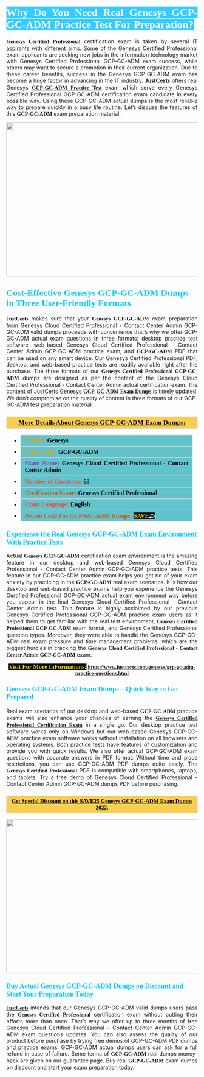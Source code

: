 <h1 style="text-align: justify;"><span style="color:#ffffff;"><span style="font-family:Georgia,serif;"><strong><span style="background-color:#33ccff;">Why Do You Need Real Genesys GCP-GC-ADM Practice Test For Preparation?</span></strong></span></span></h1>

<p style="text-align: justify;"><span style="font-family:Georgia,serif;"><strong>Genesys Certified Professional</strong></span> certification exam is taken by several IT aspirants with different aims. Some of the Genesys Certified Professional exam applicants are seeking new jobs in the information technology market with Genesys Certified Professional GCP-GC-ADM exam success, while others may want to secure a promotion in their current organization. Due to these career benefits, success in the Genesys GCP-GC-ADM exam has become a huge factor in advancing in the IT industry. <span style="font-family:Georgia,serif;"><strong><span style="font-size:16px;">JustCerts</span></strong></span> offers real Genesys <span style="font-size:14px;"><span style="font-family:Georgia,serif;"><strong><a href="https://www.justcerts.com/genesys/gcp-gc-adm-practice-questions.html">GCP-GC-ADM Practice Test</a></strong></span></span> exam which serve every Genesys Certified Professional GCP-GC-ADM certification exam candidate in every possible way. Using these GCP-GC-ADM actual dumps is the most reliable way to prepare quickly in a busy life routine. Let’s discuss the features of this <span style="font-family:Georgia,serif;"><strong> GCP-GC-ADM</strong></span> exam preparation material.</p>

<p style="text-align: center;"><a href="https://www.justcerts.com/genesys/gcp-gc-adm-practice-questions.html"><img alt="" src="https://i.imgur.com/3zmepCe.jpg" style="width: 720px; height: 405px;" /></a></p>

<h2 style="margin-right:0in; margin-left:0in"><span style="color:#00ccff;"><span style="font-family:Georgia,serif;"><strong><span style="font-size:18pt">Cost-Effective Genesys GCP-GC-ADM Dumps in Three User-Friendly Formats</span></strong></span></span></h2>

<p style="text-align: justify;"><span style="font-size:14px;"><span style="font-family:Georgia,serif;"><strong>JustCerts</strong></span></span> makes sure that your <span style="font-family:Georgia,serif;"><strong>Genesys GCP-GC-ADM</strong></span> exam preparation from Genesys Cloud Certified Professional - Contact Center Admin GCP-GC-ADM valid dumps proceeds with convenience that’s why we offer GCP-GC-ADM actual exam questions in three formats; desktop practice test software, web-based Genesys Cloud Certified Professional - Contact Center Admin GCP-GC-ADM practice exam, and <span style="font-family:Georgia,serif;"><strong> GCP-GC-ADM</strong></span> PDF that can be used on any smart device. Our Genesys Certified Professional PDF, desktop, and web-based practice tests are readily available right after the purchase. The three formats of our <span style="font-family:Georgia,serif;"><strong>Genesys Certified Professional GCP-GC-ADM</strong></span> dumps are designed as per the content of the Genesys Cloud Certified Professional - Contact Center Admin actual certification exam. The content of JustCerts Genesys <a href="https://www.justcerts.com/genesys/gcp-gc-adm-practice-questions.html"><span style="font-size:14px;"><span style="font-family:Georgia,serif;"><strong>GCP-GC-ADM Exam Dumps</strong></span></span></a> is timely updated. We don’t compromise on the quality of content in three formats of our GCP-GC-ADM test preparation material. </p>

<h3 style="background: #f7ce50; border: 1px solid rgb(204, 204, 204); padding: 5px 10px; text-align: center;"><span style="font-family:Georgia,serif;"><u><u><span style="color:#000000;"><span style="font-size:11pt"><span style="line-height:normal"><b><span style="font-size:13.0pt"><span cambria="">More Details About Genesys GCP-GC-ADM Exam Dumps:</span></span></b></span></span></span></u></u></span></h3>

<ul>
	<li style="margin:0cm 10pt">
	<div style="background:#61c4cd; border: 1px solid rgb(204, 204, 204); padding: 5px 10px; text-align: justify;"><span style="font-family:Georgia,serif;"><span style="font-size:11pt"><span style="line-height:normal"><b><span style="font-size:12.0pt"><span new="" roman="" times=""><span style="color:#f39c12;">Vendor:</span> <span style="color:#000000;">Genesys</span></span></span></b></span></span></span></div>
	</li>
	<li style="margin:0cm 10pt">
	<div style="background: #61c4cd; border: 1px solid rgb(204, 204, 204); padding: 5px 10px; text-align: justify;"><span style="font-family:Georgia,serif;"><span style="font-size:11pt"><span style="line-height:normal"><b><span style="font-size:12.0pt"><span new="" roman="" times=""><span style="color:#f39c12;">Exam Code:</span> <span style="color:#000000;">GCP-GC-ADM</span></span></span></b></span></span></span></div>
	</li>
	<li style="margin:0cm 10pt">
	<div style="background: #61c4cd; border: 1px solid rgb(204, 204, 204); padding: 5px 10px; text-align: justify;"><span style="font-family:Georgia,serif;"><span style="font-size:11pt"><span style="line-height:normal"><b><span style="font-size:12.0pt"><span new="" roman="" times=""><span style="color:#8e44ad;">Exam Name:</span> <span style="color:#000000;">Genesys Cloud Certified Professional - Contact Center Admin</span></span></span></b></span></span></span></div>
	</li>
	<li style="margin:0cm 10pt">
	<div style="background: #61c4cd; border: 1px solid rgb(204, 204, 204); padding: 5px 10px;"><span style="font-family:Georgia,serif;"><span style="font-size:11pt"><span style="line-height:normal"><b><span style="font-size:12.0pt"><span new="" roman="" times=""><span style="color:#e74c3c;">Number of Questions:</span><span style="color:#000000;"><span style="color:#f1c40f;"> </span>60</span></span></span></b></span></span></span></div>
	</li>
	<li style="margin:0cm 10pt">
	<div style="background: #61c4cd; border: 1px solid rgb(204, 204, 204); padding: 5px 10px; text-align: justify;"><span style="font-family:Georgia,serif;"><span style="font-size:11pt"><span style="line-height:normal"><b><span style="font-size:12.0pt"><span new="" roman="" times=""><span style="color:#d35400;">Certification Name:</span> Genesys Certified Professional</span></span></b></span></span></span></div>
	</li>
	<li style="margin:0cm 10pt">
	<div style="background: #61c4cd; border: 1px solid rgb(204, 204, 204); padding: 5px 10px; text-align: justify;"><span style="font-family:Georgia,serif;"><span style="font-size:11pt"><span style="line-height:normal"><b><span style="font-size:12.0pt"><span new="" roman="" times=""><span style="color:#e74c3c;">Exam Language:</span> <span style="color:#000000;">English</span></span></span></b></span></span></span></div>
	</li>
	<li style="margin:0cm 10pt">
	<div style="background: #61c4cd; border: 1px solid rgb(204, 204, 204); padding: 5px 10px;"><span style="font-family:Georgia,serif;"><span style="font-size:11pt"><span style="line-height:normal"><b><span style="font-size:12.0pt"><span new="" roman="" times=""><span style="color:#d35400;">Promo Code For GCP-GC-ADM Dumps:</span><span style="color:#f1c40f;"> <span style="background-color:#000000;">SAVE</span></span><span style="color:#ffffff;"><span style="background-color:#000000;">25</span></span></span></span></b></span></span></span></div>
	</li>
</ul>

<h3 style="margin-right:0in; margin-left:0in"><span style="color:#00ccff;"><span style="font-family:Georgia,serif;"><strong><span style="font-size:13.5pt">Experience the Real Genesys GCP-GC-ADM Exam Environment With Practice Tests</span></strong></span></span></h3>

<p style="text-align: justify;">Actual <strong><span style="font-family:Georgia,serif;">Genesys GCP-GC-ADM</span></strong> certification exam environment is the amazing feature in our desktop and web-based Genesys Cloud Certified Professional - Contact Center Admin GCP-GC-ADM practice tests. This feature in our GCP-GC-ADM practice exam helps you get rid of your exam anxiety by practicing in the <span style="font-family:Georgia,serif;"><strong> GCP-GC-ADM</strong></span> real exam scenarios. It is how our desktop and web-based practice exams help you experience the Genesys Certified Professional GCP-GC-ADM actual exam environment way before you appear in the final Genesys Cloud Certified Professional - Contact Center Admin test. This feature is highly acclaimed by our previous Genesys Certified Professional GCP-GC-ADM practice exam users as it helped them to get familiar with the real test environment, <span style="font-family:Georgia,serif;"><strong>Genesys Certified Professional GCP-GC-ADM</strong></span> exam format, and Genesys Certified Professional question types. Moreover, they were able to handle the Genesys GCP-GC-ADM real exam pressure and time management problems, which are the biggest hurdles in cracking the <span style="font-family:Georgia,serif;"><strong>Genesys Cloud Certified Professional - Contact Center Admin GCP-GC-ADM</strong></span> exam. </p>

<p style="text-align: center;"><span style="font-family:Georgia,serif;"><strong><span style="font-size:16px;"><span style="color:#f1c40f;"><span style="background-color:#000000;">Visit For More InFormations:</span></span></span> <a href="https://www.justcerts.com/genesys/gcp-gc-adm-practice-questions.html">https://www.justcerts.com/genesys/gcp-gc-adm-practice-questions.html</a></strong></span></p>

<h3 style="margin-right:0in; margin-left:0in"><span style="color:#00ccff;"><span style="font-family:Georgia,serif;"><strong><span style="font-size:13.5pt">Genesys GCP-GC-ADM Exam Dumps – Quick Way to Get Prepared</span></strong></span></span></h3>

<p style="text-align: justify;">Real exam scenarios of our desktop and web-based <span style="font-family:Georgia,serif;"><strong>GCP-GC-ADM </strong></span> practice exams will also enhance your chances of earning the <a href="https://www.justcerts.com/genesys/genesys-certified-professional-certification-exams.html"><span style="font-family:Georgia,serif;"><strong>Genesys Certified Professional Certification Exam</strong></span></a> in a single go. Our desktop practice test software works only on Windows but our web-based Genesys GCP-GC-ADM practice exam software works without installation on all browsers and operating systems. Both practice tests have features of customization and provide you with quick results. We also offer actual GCP-GC-ADM exam questions with accurate answers in PDF format. Without time and place restrictions, you can use GCP-GC-ADM PDF dumps quite easily. The <span style="font-family:Georgia,serif;"><strong>Genesys Certified Professional</strong></span> PDF is compatible with smartphones, laptops, and tablets. Try a free demo of Genesys Cloud Certified Professional - Contact Center Admin GCP-GC-ADM dumps PDF before purchasing.</p>

<h3 style="background: rgb(247, 206, 80); border: 1px solid rgb(204, 204, 204); padding: 5px 10px; text-align: center;"><span style="font-family:Georgia,serif;"><u><span style="color:#000000;"><span style="font-size:11pt;"><span style="line-height:normal;"><b><span cambria="">Get Special Discount on this SAVE25 Genesys GCP-GC-ADM Exam Dumps 2022.</span></b></span></span></span></u></span></h3>

<p style="text-align: center;"><a href="https://www.justcerts.com/genesys/gcp-gc-adm-practice-questions.html"><img alt="" src="https://i.imgur.com/fQyYzMS.jpg" style="width: 720px; height: 405px;" /></a></p>

<h3 style="margin-right:0in; margin-left:0in"><span style="color:#00ccff;"><span style="font-family:Georgia,serif;"><strong><span style="font-size:13.5pt">Buy Actual Genesys GCP-GC-ADM Dumps on Discount and Start Your Preparation Today</span></strong></span></span></h3>

<p style="text-align: justify;"><a href="https://www.justcerts.com/"><span style="font-size:14px;"><span style="font-family:Georgia,serif;"><strong>JustCerts</strong></span></span></a> intends that our Genesys GCP-GC-ADM valid dumps users pass the <span style="font-family:Georgia,serif;"><strong>Genesys Certified Professional</strong></span> certification exam without putting their efforts more than once. That’s why we offer up to three months of free Genesys Cloud Certified Professional - Contact Center Admin GCP-GC-ADM exam questions updates. You can also assess the quality of our product before purchase by trying free demos of GCP-GC-ADM PDF dumps and practice exams. GCP-GC-ADM actual dumps users can ask for a full refund in case of failure. Some terms of <span style="font-family:Georgia,serif;"><strong>GCP-GC-ADM </strong></span> real dumps money-back are given on our guarantee page. Buy real <span style="font-family:Georgia,serif;"><strong> GCP-GC-ADM</strong></span> exam dumps on discount and start your exam preparation today.</p>
